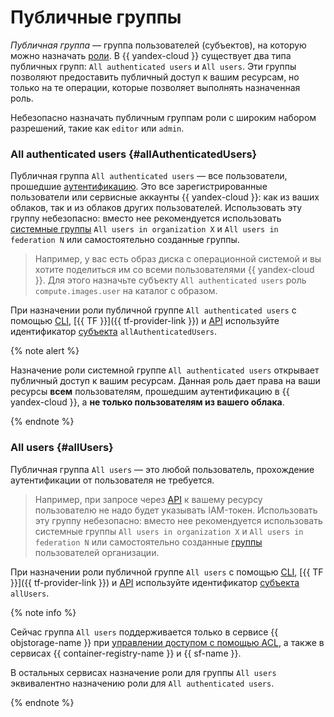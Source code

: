 # Публичные группы


_Публичная группа_ — группа пользователей (субъектов), на которую можно назначать [роли](./roles.md). В {{ yandex-cloud }} существует два типа публичных групп: `All authenticated users` и `All users`. Эти группы позволяют предоставить публичный доступ к вашим ресурсам, но только на те операции, которые позволяет выполнять назначенная роль.

Небезопасно назначать публичным группам роли с широким набором разрешений, такие как `editor` или `admin`.

### All authenticated users {#allAuthenticatedUsers}

Публичная группа `All authenticated users` — все пользователи, прошедшие [аутентификацию](../authorization/index.md). Это все зарегистрированные пользователи или сервисные аккаунты {{ yandex-cloud }}: как из ваших облаков, так и из облаков других пользователей. Использовать эту группу небезопасно: вместо нее рекомендуется использовать [системные группы](./system-group.md) `All users in organization X` и `All users in federation N` или самостоятельно созданные группы.

> Например, у вас есть образ диска с операционной системой и вы хотите поделиться им со всеми пользователями {{ yandex-cloud }}. Для этого назначьте субъекту `All authenticated users` роль `compute.images.user` на каталог с образом.

При назначении роли публичной группе `All authenticated users` с помощью [CLI](../../../cli/quickstart.md), [{{ TF }}]({{ tf-provider-link }}) и [API](../../../api-design-guide/concepts/general.md) используйте идентификатор [субъекта](./index.md#subject) `allAuthenticatedUsers`.

{% note alert %}

Назначение роли системной группе `All authenticated users` открывает публичный доступ к вашим ресурсам. Данная роль дает права на ваши ресурсы **всем** пользователям, прошедшим аутентификацию в {{ yandex-cloud }}, а **не только пользователям из вашего облака**.

{% endnote %}

### All users {#allUsers}

Публичная группа `All users` — это любой пользователь, прохождение аутентификации от пользователя не требуется. 

> Например, при запросе через [API](../../../glossary/rest-api.md) к вашему ресурсу пользователю не надо будет указывать IAM-токен. Использовать эту группу небезопасно: вместо нее рекомендуется использовать системные группы `All users in organization X` и `All users in federation N` или самостоятельно созданные [группы](../../../organization/concepts/groups.md) пользователей организации.

При назначении роли публичной группе `All users` с помощью [CLI](../../../cli/quickstart.md), [{{ TF }}]({{ tf-provider-link }}) и [API](../../../api-design-guide/concepts/general.md) используйте идентификатор [субъекта](./index.md#subject) `allUsers`.

{% note info %}

Сейчас группа `All users` поддерживается только в сервисе {{ objstorage-name }} при [управлении доступом с помощью ACL](../../../storage/concepts/acl.md), а также в сервисах {{ container-registry-name }} и {{ sf-name }}.

В остальных сервисах назначение роли для группы `All users` эквивалентно назначению роли для `All authenticated users`.

{% endnote %}
